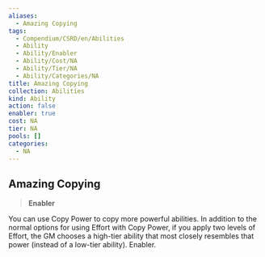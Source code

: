 ```yaml
---
aliases:
  - Amazing Copying
tags:
  - Compendium/CSRD/en/Abilities
  - Ability
  - Ability/Enabler
  - Ability/Cost/NA
  - Ability/Tier/NA
  - Ability/Categories/NA
title: Amazing Copying
collection: Abilities
kind: Ability
action: false
enabler: true
cost: NA
tier: NA
pools: []
categories:
  - NA
---
```

## Amazing Copying    
>**Enabler**  
    
You can use Copy Power to copy more powerful abilities. In addition to the normal options for using Effort with Copy Power, if you apply two levels of Effort, the GM chooses a high-tier ability that most closely resembles that power (instead of a low-tier ability). Enabler.